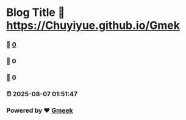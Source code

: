 # Blog Title :link: https://Chuyiyue.github.io/Gmek 
### :page_facing_up: [0](https://Chuyiyue.github.io/Gmek/tag.html) 
### :speech_balloon: 0 
### :hibiscus: 0 
### :alarm_clock: 2025-08-07 01:51:47 
### Powered by :heart: [Gmeek](https://github.com/Meekdai/Gmeek)
